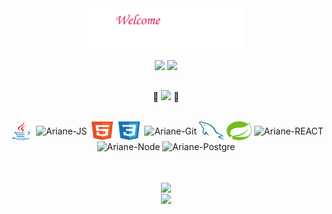 
  
  <div welcome align= "center" >
   
   <img width=50% src="ari_Prancheta 1.png" />

  <br>
     
 <div contact align="center" >
 
<a href="https://www.linkedin.com/in/arianealbuquerque/" target="_blank"><img src="https://img.shields.io/badge/LinkedIn-721881?style=for-the-badge&logo=linkedin&logoColor=white" target="_blank"></a>
<a href="mailto:devarianealbuquerque@gmail.com" target="_blank"><img src="https://img.shields.io/badge/Gmail-d92763?style=for-the-badge&logo=gmail&logoColor=white" target="_blank"></a>
</div>

   
  ##
 <div codelike align ="center">
<p align="center">
 👾
 <img src="https://readme-typing-svg.herokuapp.com?font=KronaOne&size=24&color=d92763&center=true&vCenter=true&lines=Code+Like+a+Girl+..."(https://git.io/typing-svg>
 👾
 </p> 
 </div>
<br>

   
 
  <div align= "center" 
  <img align="center" alt="Ariane-Java"  width="200" src="skills_Prancheta 1.png">

  <img align="center" alt="Ariane-Java" height="30" width="40" src="https://raw.githubusercontent.com/devicons/devicon/master/icons/java/java-original.svg">
  <img align="center" alt="Ariane-JS" height="30" width="40" src="https://cdn.jsdelivr.net/gh/devicons/devicon/icons/javascript/javascript-original.svg" />
  <img align="center" alt="Ariane-HTML" height="30" width="40" src="https://raw.githubusercontent.com/devicons/devicon/master/icons/html5/html5-original.svg">
  <img align="center" alt="Ariane-CSS" height="30" width="40" src="https://raw.githubusercontent.com/devicons/devicon/master/icons/css3/css3-original.svg">
  <img align="center" alt="Ariane-Git" height="30" width="40" src="https://cdn.jsdelivr.net/gh/devicons/devicon/icons/git/git-original.svg" />
  <img align="center" alt="Ariane-MYSQL" height="30" width="40" src="https://raw.githubusercontent.com/devicons/devicon/master/icons/mysql/mysql-original.svg">
  <img align="center" alt="Ariane-SPRING" height="30" width="40" src="https://raw.githubusercontent.com/devicons/devicon/master/icons/spring/spring-original.svg">
  <img align="center" alt="Ariane-REACT" height="30" width="40" src="https://cdn.jsdelivr.net/gh/devicons/devicon/icons/react/react-original.svg" />
 <img align="center" alt="Ariane-Node" height="30" width="40" src="https://cdn.jsdelivr.net/gh/devicons/devicon/icons/nodejs/nodejs-original.svg" />
 <img align="center" alt="Ariane-Postgre" height="30" width="40" src="https://cdn.jsdelivr.net/gh/devicons/devicon/icons/postgresql/postgresql-original.svg" />
<br>
 
   ##
   
   <br>
 <div align ="center">
  <img align="center" width="450px" src="https://github-readme-stats.vercel.app/api?username=AriAlbuquerque&show_icons=true,css&layout=compact&theme=radical" />
   <br>
  <img align= "center" width="450px" src="https://github-readme-stats.vercel.app/api/top-langs/?username=AriAlbuquerque&layout=compact&theme=radical" />
  
 </div>
 


 

